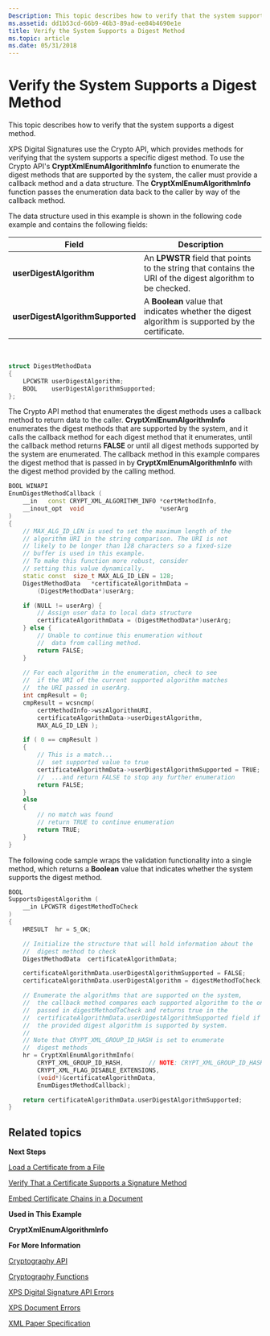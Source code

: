 ```yaml
---
Description: This topic describes how to verify that the system supports a digest method.
ms.assetid: dd1b53cd-66b9-46b3-89ad-ee84b4690e1e
title: Verify the System Supports a Digest Method
ms.topic: article
ms.date: 05/31/2018
---
```


# Verify the System Supports a Digest Method

This topic describes how to verify that the system supports a digest method.

XPS Digital Signatures use the Crypto API, which provides methods for verifying that the system supports a specific digest method. To use the Crypto API's **CryptXmlEnumAlgorithmInfo** function to enumerate the digest methods that are supported by the system, the caller must provide a callback method and a data structure. The **CryptXmlEnumAlgorithmInfo** function passes the enumeration data back to the caller by way of the callback method.

The data structure used in this example is shown in the following code example and contains the following fields:

| Field                            | Description                                                                                                |
|----------------------------------|------------------------------------------------------------------------------------------------------------|
| **userDigestAlgorithm**          | An **LPWSTR** field that points to the string that contains the URI of the digest algorithm to be checked. |
| **userDigestAlgorithmSupported** | A **Boolean** value that indicates whether the digest algorithm is supported by the certificate.           |



 


```C++
struct DigestMethodData
{
    LPCWSTR userDigestAlgorithm; 
    BOOL    userDigestAlgorithmSupported;
};
```



The Crypto API method that enumerates the digest methods uses a callback method to return data to the caller. **CryptXmlEnumAlgorithmInfo** enumerates the digest methods that are supported by the system, and it calls the callback method for each digest method that it enumerates, until the callback method returns **FALSE** or until all digest methods supported by the system are enumerated. The callback method in this example compares the digest method that is passed in by **CryptXmlEnumAlgorithmInfo** with the digest method provided by the calling method.


```C++
BOOL WINAPI 
EnumDigestMethodCallback (
    __in   const CRYPT_XML_ALGORITHM_INFO *certMethodInfo,
    __inout_opt  void                     *userArg
)
{
    // MAX_ALG_ID_LEN is used to set the maximum length of the 
    // algorithm URI in the string comparison. The URI is not 
    // likely to be longer than 128 characters so a fixed-size
    // buffer is used in this example.
    // To make this function more robust, consider
    // setting this value dynamically.
    static const  size_t MAX_ALG_ID_LEN = 128;
    DigestMethodData   *certificateAlgorithmData = 
        (DigestMethodData*)userArg;

    if (NULL != userArg) {
        // Assign user data to local data structure
        certificateAlgorithmData = (DigestMethodData*)userArg;
    } else {
        // Unable to continue this enumeration without 
        //  data from calling method.
        return FALSE;
    }
    
    // For each algorithm in the enumeration, check to see 
    //  if the URI of the current supported algorithm matches 
    //  the URI passed in userArg.
    int cmpResult = 0;
    cmpResult = wcsncmp( 
        certMethodInfo->wszAlgorithmURI, 
        certificateAlgorithmData->userDigestAlgorithm, 
        MAX_ALG_ID_LEN );

    if ( 0 == cmpResult )
    {
        // This is a match...
        //  set supported value to true
        certificateAlgorithmData->userDigestAlgorithmSupported = TRUE;
        //  ...and return FALSE to stop any further enumeration
        return FALSE;
    } 
    else
    {
        // no match was found
        // return TRUE to continue enumeration
        return TRUE;
    }
}
```



The following code sample wraps the validation functionality into a single method, which returns a **Boolean** value that indicates whether the system supports the digest method.


```C++
BOOL 
SupportsDigestAlgorithm (
    __in LPCWSTR digestMethodToCheck
)
{
    HRESULT  hr = S_OK;

    // Initialize the structure that will hold information about the 
    //  digest method to check
    DigestMethodData  certificateAlgorithmData;

    certificateAlgorithmData.userDigestAlgorithmSupported = FALSE;
    certificateAlgorithmData.userDigestAlgorithm = digestMethodToCheck;

    // Enumerate the algorithms that are supported on the system, 
    //  the callback method compares each supported algorithm to the one
    //  passed in digestMethodToCheck and returns true in the
    //  certificateAlgorithmData.userDigestAlgorithmSupported field if
    //  the provided digest algorithm is supported by system.
    //
    // Note that CRYPT_XML_GROUP_ID_HASH is set to enumerate 
    //  digest methods
    hr = CryptXmlEnumAlgorithmInfo(
        CRYPT_XML_GROUP_ID_HASH,       // NOTE: CRYPT_XML_GROUP_ID_HASH
        CRYPT_XML_FLAG_DISABLE_EXTENSIONS,
        (void*)&certificateAlgorithmData,
        EnumDigestMethodCallback);

    return certificateAlgorithmData.userDigestAlgorithmSupported;
}
```



## Related topics

<dl> <dt>

**Next Steps**
</dt> <dt>

[Load a Certificate from a File](load-a-certificate-from-a-file.md)
</dt> <dt>

[Verify That a Certificate Supports a Signature Method](verify-a-certificate-supports-a-signature-method.md)
</dt> <dt>

[Embed Certificate Chains in a Document](embedding-certificate-trust-chains-in-a-document.md)
</dt> <dt>

**Used in This Example**
</dt> <dt>

**CryptXmlEnumAlgorithmInfo**
</dt> <dt>

**For More Information**
</dt> <dt>

[Cryptography API](/windows/desktop/SecCrypto/cryptography-portal)
</dt> <dt>

[Cryptography Functions](/windows/desktop/SecCrypto/cryptography-functions)
</dt> <dt>

[XPS Digital Signature API Errors](xps-digital-signatures-errors.md)
</dt> <dt>

[XPS Document Errors](xps-document-errors.md)
</dt> <dt>

[XML Paper Specification](https://www.ecma-international.org/activities/XML%20Paper%20Specification/XPS%20Standard%20WD%201.6.pdf)
</dt> </dl>

 

 
